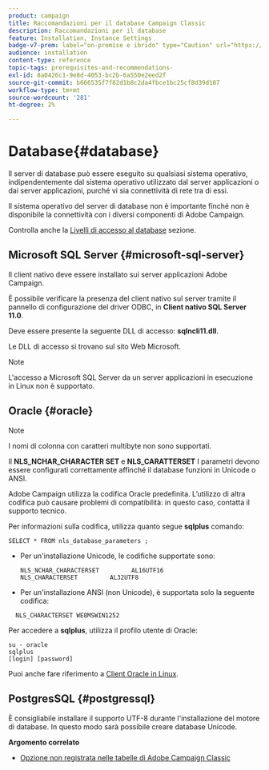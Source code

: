 ```yaml
---
product: campaign
title: Raccomandazioni per il database Campaign Classic
description: Raccomandazioni per il database
feature: Installation, Instance Settings
badge-v7-prem: label="on-premise e ibrido" type="Caution" url="https://experienceleague.adobe.com/docs/campaign-classic/using/installing-campaign-classic/architecture-and-hosting-models/hosting-models-lp/hosting-models.html?lang=it" tooltip="Applicabile solo alle distribuzioni on-premise e ibride"
audience: installation
content-type: reference
topic-tags: prerequisites-and-recommendations-
exl-id: 8a0426c1-9e8d-4053-bc2b-6a550e2eed2f
source-git-commit: b666535f7f82d1b8c2da4fbce1bc25cf8d39d187
workflow-type: tm+mt
source-wordcount: '281'
ht-degree: 2%

---
```


# Database{#database}



Il server di database può essere eseguito su qualsiasi sistema operativo, indipendentemente dal sistema operativo utilizzato dal server applicazioni o dai server applicazioni, purché vi sia connettività di rete tra di essi.

Il sistema operativo del server di database non è importante finché non è disponibile la connettività con i diversi componenti di Adobe Campaign.

Controlla anche la [Livelli di accesso al database](../../installation/using/prerequisites-of-campaign-installation-in-linux.md#database-access-layers) sezione.

## Microsoft SQL Server {#microsoft-sql-server}

Il client nativo deve essere installato sui server applicazioni Adobe Campaign.

È possibile verificare la presenza del client nativo sul server tramite il pannello di configurazione del driver ODBC, in **Client nativo SQL Server 11.0**.

Deve essere presente la seguente DLL di accesso: **sqlncli11.dll**.

Le DLL di accesso si trovano sul sito Web Microsoft.

>[!NOTE]
>
>L&#39;accesso a Microsoft SQL Server da un server applicazioni in esecuzione in Linux non è supportato.

##  Oracle {#oracle}

>[!NOTE]
>
>I nomi di colonna con caratteri multibyte non sono supportati.

Il **NLS_NCHAR_CHARACTER SET** e **NLS_CARATTERSET** I parametri devono essere configurati correttamente affinché il database funzioni in Unicode o ANSI.

Adobe Campaign utilizza la codifica Oracle predefinita. L’utilizzo di altra codifica può causare problemi di compatibilità: in questo caso, contatta il supporto tecnico.

Per informazioni sulla codifica, utilizza quanto segue **sqlplus** comando:

```
SELECT * FROM nls_database_parameters ;
```

* Per un&#39;installazione Unicode, le codifiche supportate sono:

  ```
  NLS_NCHAR_CHARACTERSET         AL16UTF16
  NLS_CHARACTERSET         AL32UTF8
  ```

* Per un&#39;installazione ANSI (non Unicode), è supportata solo la seguente codifica:

```
  NLS_CHARACTERSET WE8MSWIN1252
```

Per accedere a **sqlplus**, utilizza il profilo utente di Oracle:

```
su - oracle 
sqlplus 
[login] [password]
```

Puoi anche fare riferimento a [Client Oracle in Linux](../../installation/using/installing-packages-with-linux.md#oracle-client-in-linux).

## PostgresSQL {#postgressql}

È consigliabile installare il supporto UTF-8 durante l&#39;installazione del motore di database. In questo modo sarà possibile creare database Unicode.

**Argomento correlato**

* [Opzione non registrata nelle tabelle di Adobe Campaign Classic](https://helpx.adobe.com/campaign/kb/unlogged-tables-classic.html)
